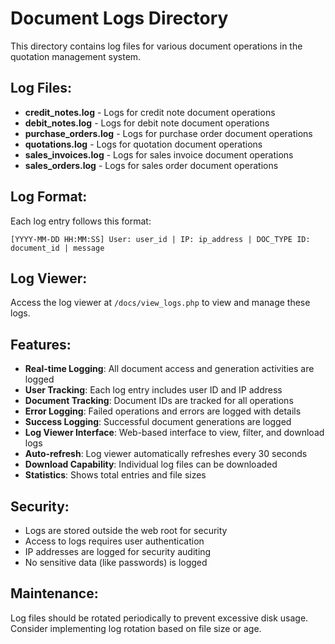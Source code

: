 # Document Logs Directory

This directory contains log files for various document operations in the quotation management system.

## Log Files:

- **credit_notes.log** - Logs for credit note document operations
- **debit_notes.log** - Logs for debit note document operations  
- **purchase_orders.log** - Logs for purchase order document operations
- **quotations.log** - Logs for quotation document operations
- **sales_invoices.log** - Logs for sales invoice document operations
- **sales_orders.log** - Logs for sales order document operations

## Log Format:

Each log entry follows this format:
```
[YYYY-MM-DD HH:MM:SS] User: user_id | IP: ip_address | DOC_TYPE ID: document_id | message
```

## Log Viewer:

Access the log viewer at `/docs/view_logs.php` to view and manage these logs.

## Features:

- **Real-time Logging**: All document access and generation activities are logged
- **User Tracking**: Each log entry includes user ID and IP address
- **Document Tracking**: Document IDs are tracked for all operations
- **Error Logging**: Failed operations and errors are logged with details
- **Success Logging**: Successful document generations are logged
- **Log Viewer Interface**: Web-based interface to view, filter, and download logs
- **Auto-refresh**: Log viewer automatically refreshes every 30 seconds
- **Download Capability**: Individual log files can be downloaded
- **Statistics**: Shows total entries and file sizes

## Security:

- Logs are stored outside the web root for security
- Access to logs requires user authentication
- IP addresses are logged for security auditing
- No sensitive data (like passwords) is logged

## Maintenance:

Log files should be rotated periodically to prevent excessive disk usage. Consider implementing log rotation based on file size or age.
